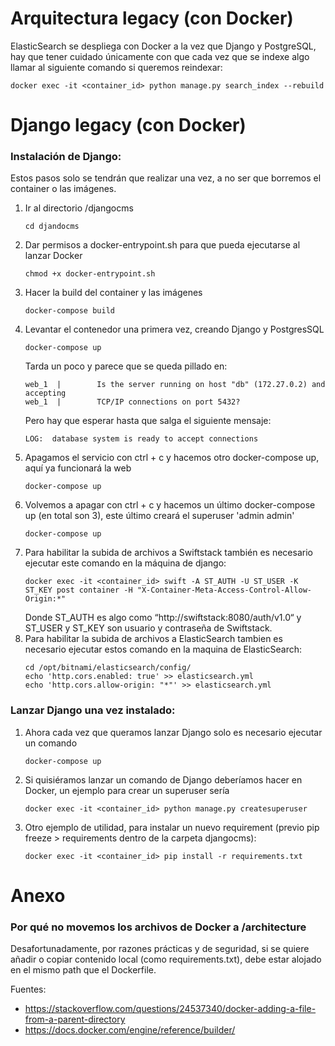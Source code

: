 # Arquitectura legacy (con Docker)

ElasticSearch se despliega con Docker a la vez que Django y PostgreSQL, hay que tener cuidado únicamente con que cada vez que se indexe algo llamar al siguiente comando si queremos reindexar:

```
docker exec -it <container_id> python manage.py search_index --rebuild
```

# Django legacy (con Docker)

### **Instalación** de Django:

Estos pasos solo se tendrán que realizar una vez, a no ser que borremos el container o las imágenes.

  1. Ir al directorio /djangocms 
      ``` 
      cd djandocms 
      ```
  2. Dar permisos a docker-entrypoint.sh para que pueda ejecutarse al lanzar Docker
      ```
      chmod +x docker-entrypoint.sh
      ```
  4. Hacer la build del container y las imágenes
      ``` 
      docker-compose build
      ```
  5. Levantar el contenedor una primera vez, creando Django y PostgresSQL
      ``` 
      docker-compose up
      ```
      Tarda un poco y parece que se queda pillado en:
      ```
      web_1  |        Is the server running on host "db" (172.27.0.2) and accepting
      web_1  |        TCP/IP connections on port 5432?
      ```
      Pero hay que esperar hasta que salga el siguiente mensaje:
      ```
      LOG:  database system is ready to accept connections
      ```
  6. Apagamos el servicio con ctrl + c y hacemos otro docker-compose up, aquí ya funcionará la web
      ``` 
      docker-compose up
      ```
  7. Volvemos a apagar con ctrl + c y hacemos un último docker-compose up (en total son 3), este último creará el superuser 'admin admin'
      ``` 
      docker-compose up
      ```
  9.  Para habilitar la subida de archivos a Swiftstack también es necesario ejecutar este comando en la máquina de django:
      ```
      docker exec -it <container_id> swift -A ST_AUTH -U ST_USER -K ST_KEY post container -H "X-Container-Meta-Access-Control-Allow-Origin:*"
      ```
      Donde ST_AUTH es algo como “http://swiftstack:8080/auth/v1.0“ y ST_USER y ST_KEY son usuario y contraseña de Swiftstack. 
 10. Para habilitar la subida de archivos a ElasticSearch tambien es necesario ejecutar estos comando en la maquina de ElasticSearch:
      ```
      cd /opt/bitnami/elasticsearch/config/
      echo 'http.cors.enabled: true' >> elasticsearch.yml
      echo 'http.cors.allow-origin: "*"' >> elasticsearch.yml
      ```


### Lanzar Django una vez instalado:

  1. Ahora cada vez que queramos lanzar Django solo es necesario ejecutar un comando
      ```
      docker-compose up
      ```
  2. Si quisiéramos lanzar un comando de Django deberíamos hacer en Docker, un ejemplo para crear un superuser sería
      ```
      docker exec -it <container_id> python manage.py createsuperuser
      ```
  3. Otro ejemplo de utilidad, para instalar un nuevo requirement (previo pip freeze > requirements dentro de la carpeta djangocms):
      ```
      docker exec -it <container_id> pip install -r requirements.txt   
      ```
# Anexo

### Por qué no movemos los archivos de Docker a /architecture

Desafortunadamente, por razones prácticas y de seguridad, si se quiere añadir o copiar contenido local (como requirements.txt), debe estar alojado en el mismo path que el Dockerfile.

Fuentes: 
- https://stackoverflow.com/questions/24537340/docker-adding-a-file-from-a-parent-directory
- https://docs.docker.com/engine/reference/builder/
